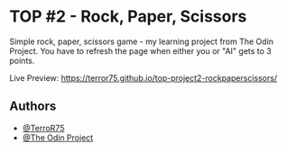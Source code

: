 # TOP #2 - Rock, Paper, Scissors

Simple rock, paper, scissors game - my learning project from The Odin Project.
You have to refresh the page when either you or "AI" gets to 3 points.

Live Preview: https://terror75.github.io/top-project2-rockpaperscissors/



## Authors

- [@TerroR75](https://github.com/TerroR75)
- [@The Odin Project](https://www.theodinproject.com)

